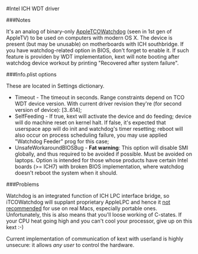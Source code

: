 #Intel ICH WDT driver

###Notes

It's an analog of binary-only [AppleTCOWatchdog](http://wiki.awkwardtv.org/wiki/Watchdog#What_is_Watchdog) (seen in 1st gen of AppleTV) to be used on computers with modern OS X.
The device is present (but may be unusable) on motherboards with ICH southbridge. If you have watchdog-related option in BIOS, don't forget to enable it.
If such feature is providen by WDT implementation, kext will note booting after watchdog device workout by printing "Recovered after system failure".

###Info.plist options

These are located in Settings dictionary.

- Timeout - The timeout in seconds. Range constraints depend on TCO WDT device version. With current driver revision they're (for second version of device): [3..614];
- SelfFeeding - If true, kext will activate the device and do feeding; device will do machine reset on kernel halt. If false, it's expected that userspace app will do init and watchdog's timer resetting; reboot will also occur on process scheduling failure, 
	you may use applied "Watchdog Feeder" prog for this case;
- UnsafeWorkaroundBIOSBug - **Fat warning**: This option will disable SMI globally, and thus required to be avoided if possible. Must be avoided on laptops. 
	Option is intended for those whose products have certain Intel boards (>= ICH7) with broken BIOS implementation, where watchdog doesn't reboot the system when it should.

###Problems

Watchdog is an integrated function of ICH LPC interface bridge, so iTCOWatchdog will supplant proprietary AppleLPC and hence it [not recommended](http://translate.google.ru/translate?sl=ru&tl=en&js=n&prev=_t&hl=ru&ie=UTF-8&layout=2&eotf=1&u=http%3A%2F%2Fwww.applelife.ru%2Fthreads%2F%25D0%259F%25D0%25BE%25D0%25BB%25D0%25B5%25D0%25B7%25D0%25BD%25D1%258B%25D0%25B5-%25D0%259A%25D0%25B5%25D0%25BA%25D1%2581%25D1%2582%25D1%258B-%25D0%25A3%25D1%2582%25D0%25B8%25D0%25BB%25D0%25B8%25D1%2582%25D1%258B-%25D0%2598-%25D0%25A1%25D0%25BE%25D0%25BB%25D1%258E%25D1%2588%25D0%25B5%25D0%25BD%25D1%258B-%25D0%2594%25D0%25BB%25D1%258F-osx86.9675%2Fpage-86%23post-149660) for use on real Macs, especially portable ones. Unfortunately, this is also means that you'll loose working of C-states. If your CPU heat going high and you can't cool your processor, give up on this kext :-)

Current implementation of communication of kext with userland is highly unsecure: it allows *any user* to control the hardware.

